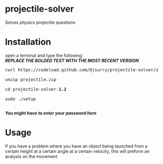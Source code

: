 # projectile-solver
Solves physics projectile questions

# Installation
open a terminal and type the following: <br>
***REPLACE THE BOLDED TEXT WITH THE MOST RECENT VERSION***<br>
<pre>
curl https://codeload.github.com/Djsurry/projectile-solver/zip/v<b>1.2</b>.zip --output projectile.zip<br>
unzip projectile.zip <br>
cd projectile-solver-<b>1.2</b> <br>
sudo ./setup <br>
</pre>
***You might have to enter your password here***

# Usage
If you have a problem where you have an object being launched from a certain height at a certain angle at a certain velocity, this will preform an analysis on the movement





